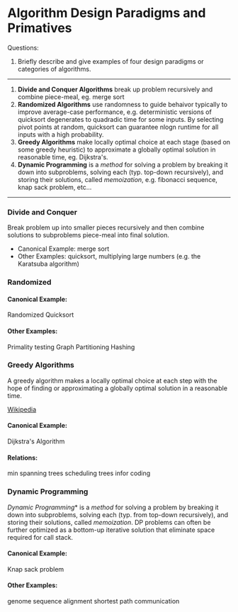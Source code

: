 # Algorithm Design Paradigms and Primatives

Questions:

1. Briefly describe and give examples of four design paradigms or categories of algorithms.

---

1. **Divide and Conquer Algorithms** break up problem recursively and combine piece-meal, eg. merge sort
2. **Randomized Algorithms** use randomness to guide behaivor typically to improve average-case performance, e.g. deterministic versions of quicksort degenerates to quadradic time for some inputs. By selecting pivot points at random, quicksort can guarantee nlogn runtime for all inputs with a high probability.
2. **Greedy Algorithms** make locally optimal choice at each stage (based on some greedy heuristic) to approximate a globally optimal solution in reasonable time, eg. Dijkstra's.
3. **Dynamic Programming** is a *method* for solving a problem by breaking it down into subproblems, solving each (typ. top-down recursively), and storing their solutions, called *memoization*, e.g. fibonacci sequence, knap sack problem, etc...

---

### Divide and Conquer ####################################################

Break problem up into smaller pieces recursively and then combine solutions to subproblems piece-meal into final solution.

* Canonical Example: merge sort
* Other Examples: quicksort, multiplying large numbers (e.g. the Karatsuba algorithm)

### Randomized ###########################################################

#### Canonical Example:

Randomized Quicksort

#### Other Examples:

Primality testing
Graph Partitioning
Hashing

### Greedy Algorithms ######################################################

A greedy algorithm makes a locally optimal choice at each step with the hope of finding or approximating a globally optimal solution in a reasonable time. 

[Wikipedia](https://en.wikipedia.org/wiki/Greedy_algorithm)

#### Canonical Example:

Dijkstra's Algorithm

#### Relations:

min spanning trees
scheduling trees
infor coding

### Dynamic Programming #######################################################

*Dynamic Programming** is a *method* for solving a problem by breaking it down into subproblems, solving each (typ. from top-down recursively), and storing their solutions, called *memoization*. DP problems can often be further optimized as a bottom-up iterative solution that eliminate space required for call stack.

#### Canonical Example:

Knap sack problem

#### Other Examples:

genome sequence alignment
shortest path communication